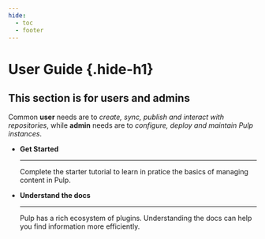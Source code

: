 ```yaml
---
hide:
  - toc
  - footer
---
```


# User Guide {.hide-h1}

<div class="hero-header" markdown>

## This section is for **users** and **admins**

Common **user** needs are to *create, sync, publish and interact with repositories*,
while **admin** needs are to *configure, deploy and maintain Pulp instances*.

<div class="grid cards" markdown>

-   **Get Started**

    ---
    
    Complete the starter tutorial to learn in pratice the basics of managing content in Pulp.

    
-   **Understand the docs**
    
    ---

    Pulp has a rich ecosystem of plugins.
    Understanding the docs can help you find information more efficiently.

</div>
</div>

